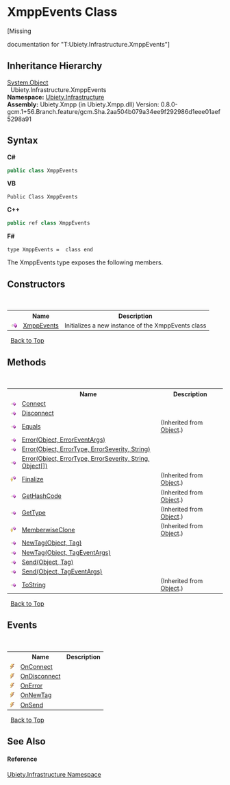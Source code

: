# XmppEvents Class
 

\[Missing <summary> documentation for "T:Ubiety.Infrastructure.XmppEvents"\]


## Inheritance Hierarchy
<a href="http://msdn2.microsoft.com/en-us/library/e5kfa45b" target="_blank">System.Object</a><br />&nbsp;&nbsp;Ubiety.Infrastructure.XmppEvents<br />
**Namespace:**&nbsp;<a href="7349ff87-094b-cd2f-6f99-c82eea293e78">Ubiety.Infrastructure</a><br />**Assembly:**&nbsp;Ubiety.Xmpp (in Ubiety.Xmpp.dll) Version: 0.8.0-gcm.1+56.Branch.feature/gcm.Sha.2aa504b079a34ee9f292986d1eee01aef5298a91

## Syntax

**C#**<br />
``` C#
public class XmppEvents
```

**VB**<br />
``` VB
Public Class XmppEvents
```

**C++**<br />
``` C++
public ref class XmppEvents
```

**F#**<br />
``` F#
type XmppEvents =  class end
```

The XmppEvents type exposes the following members.


## Constructors
&nbsp;<table><tr><th></th><th>Name</th><th>Description</th></tr><tr><td>![Public method](media/pubmethod.gif "Public method")</td><td><a href="2315e435-b9aa-28ea-c32d-bd4dfa651b2a">XmppEvents</a></td><td>
Initializes a new instance of the XmppEvents class</td></tr></table>&nbsp;
<a href="#xmppevents-class">Back to Top</a>

## Methods
&nbsp;<table><tr><th></th><th>Name</th><th>Description</th></tr><tr><td>![Public method](media/pubmethod.gif "Public method")</td><td><a href="e3cf2de0-c2d0-f654-8d52-4efed272a192">Connect</a></td><td /></tr><tr><td>![Public method](media/pubmethod.gif "Public method")</td><td><a href="d8114151-21ce-6295-a702-6c636e542546">Disconnect</a></td><td /></tr><tr><td>![Public method](media/pubmethod.gif "Public method")</td><td><a href="http://msdn2.microsoft.com/en-us/library/bsc2ak47" target="_blank">Equals</a></td><td> (Inherited from <a href="http://msdn2.microsoft.com/en-us/library/e5kfa45b" target="_blank">Object</a>.)</td></tr><tr><td>![Public method](media/pubmethod.gif "Public method")</td><td><a href="28a5af55-dcf3-a290-c9a7-b1a09d438a75">Error(Object, ErrorEventArgs)</a></td><td /></tr><tr><td>![Public method](media/pubmethod.gif "Public method")</td><td><a href="2902d9f3-c366-c185-080e-13e93a0d5a26">Error(Object, ErrorType, ErrorSeverity, String)</a></td><td /></tr><tr><td>![Public method](media/pubmethod.gif "Public method")</td><td><a href="8ddff1f8-71e4-cccc-8089-aea61e4a09ac">Error(Object, ErrorType, ErrorSeverity, String, Object[])</a></td><td /></tr><tr><td>![Protected method](media/protmethod.gif "Protected method")</td><td><a href="http://msdn2.microsoft.com/en-us/library/4k87zsw7" target="_blank">Finalize</a></td><td> (Inherited from <a href="http://msdn2.microsoft.com/en-us/library/e5kfa45b" target="_blank">Object</a>.)</td></tr><tr><td>![Public method](media/pubmethod.gif "Public method")</td><td><a href="http://msdn2.microsoft.com/en-us/library/zdee4b3y" target="_blank">GetHashCode</a></td><td> (Inherited from <a href="http://msdn2.microsoft.com/en-us/library/e5kfa45b" target="_blank">Object</a>.)</td></tr><tr><td>![Public method](media/pubmethod.gif "Public method")</td><td><a href="http://msdn2.microsoft.com/en-us/library/dfwy45w9" target="_blank">GetType</a></td><td> (Inherited from <a href="http://msdn2.microsoft.com/en-us/library/e5kfa45b" target="_blank">Object</a>.)</td></tr><tr><td>![Protected method](media/protmethod.gif "Protected method")</td><td><a href="http://msdn2.microsoft.com/en-us/library/57ctke0a" target="_blank">MemberwiseClone</a></td><td> (Inherited from <a href="http://msdn2.microsoft.com/en-us/library/e5kfa45b" target="_blank">Object</a>.)</td></tr><tr><td>![Public method](media/pubmethod.gif "Public method")</td><td><a href="18259bc3-3c23-d7d4-a28c-a2563509bca4">NewTag(Object, Tag)</a></td><td /></tr><tr><td>![Public method](media/pubmethod.gif "Public method")</td><td><a href="8d0803be-54a9-9801-12b6-ecdb3903d6f1">NewTag(Object, TagEventArgs)</a></td><td /></tr><tr><td>![Public method](media/pubmethod.gif "Public method")</td><td><a href="48b07d45-777d-f94c-082a-6617a6cb2905">Send(Object, Tag)</a></td><td /></tr><tr><td>![Public method](media/pubmethod.gif "Public method")</td><td><a href="673cd033-1ed3-892b-dd4f-1da7b31b1b7b">Send(Object, TagEventArgs)</a></td><td /></tr><tr><td>![Public method](media/pubmethod.gif "Public method")</td><td><a href="http://msdn2.microsoft.com/en-us/library/7bxwbwt2" target="_blank">ToString</a></td><td> (Inherited from <a href="http://msdn2.microsoft.com/en-us/library/e5kfa45b" target="_blank">Object</a>.)</td></tr></table>&nbsp;
<a href="#xmppevents-class">Back to Top</a>

## Events
&nbsp;<table><tr><th></th><th>Name</th><th>Description</th></tr><tr><td>![Public event](media/pubevent.gif "Public event")</td><td><a href="1beaaccf-8ec3-316e-3f61-08ae7417643a">OnConnect</a></td><td /></tr><tr><td>![Public event](media/pubevent.gif "Public event")</td><td><a href="90d2aa34-745f-5189-3024-f445e6f386df">OnDisconnect</a></td><td /></tr><tr><td>![Public event](media/pubevent.gif "Public event")</td><td><a href="30c46093-3540-057e-ba14-326a04038508">OnError</a></td><td /></tr><tr><td>![Public event](media/pubevent.gif "Public event")</td><td><a href="c27336b1-7195-9d70-ef50-aa01cf886291">OnNewTag</a></td><td /></tr><tr><td>![Public event](media/pubevent.gif "Public event")</td><td><a href="b4b874e9-ec26-2c53-cf21-75597a6b9476">OnSend</a></td><td /></tr></table>&nbsp;
<a href="#xmppevents-class">Back to Top</a>

## See Also


#### Reference
<a href="7349ff87-094b-cd2f-6f99-c82eea293e78">Ubiety.Infrastructure Namespace</a><br />